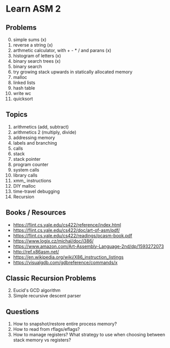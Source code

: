 # Learn ASM 2

## Problems

0. simple sums (x)
1. reverse a string (x)
2. arthmetic calculator, with + - * / and parans (x)
1. histogram of letters (x)
5. binary search trees (x)
5. binary search
6. try growing stack upwards in statically allocated memory
4. malloc
2. linked lists
3. hash table
2. write wc
4. quicksort

## Topics

1. arithmetics (add, subtract)
2. arithmetics 2 (multiply, divide)
3. addressing memory
4. labels and branching
5. calls
6. stack
7. stack pointer
8. program counter
9. system calls
10. library calls
10. xmm_ instructions
11. DIY malloc
12. time-travel debugging
13. Recursion

## Books / Resources

* https://flint.cs.yale.edu/cs422/reference/index.html
* https://flint.cs.yale.edu/cs422/doc/art-of-asm/pdf/
* https://flint.cs.yale.edu/cs422/readings/pcasm-book.pdf
* https://www.logix.cz/michal/doc/i386/
* https://www.amazon.com/Art-Assembly-Language-2nd/dp/1593272073
* http://ref.x86asm.net/
* https://en.wikipedia.org/wiki/X86_instruction_listings
* https://visualgdb.com/gdbreference/commands/x

## Classic Recursion Problems

2. Eucid's GCD algorithm
3. Simple recursive descent parser

## Questions

1. How to snapshot/restore entire process memory?
2. How to read from rflags/eflags? 
3. How to manage registers? What strategy to use when choosing between stack memory vs registers?
